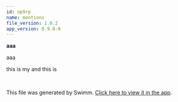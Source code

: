 ```yaml
---
id: op9rp
name: mentions
file_version: 1.0.2
app_version: 0.9.8-0
---
```


<name>

<b>aaa</b>

<name>aaa</name>

this is my <name> and this is <me></me>




<br/>

This file was generated by Swimm. [Click here to view it in the app](http://localhost:5000/repos/Z2l0aHViJTNBJTNBdDElM0ElM0FlcmFuLXN3aW1t/docs/op9rp).